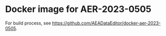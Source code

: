# Docker image for AER-2023-0505

For build process, see <https://github.com/AEADataEditor/docker-aer-2023-0505>. 
